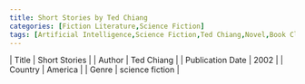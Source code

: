 ```yaml
---
title: Short Stories by Ted Chiang
categories: [Fiction Literature,Science Fiction]
tags: [Artificial Intelligence,Science Fiction,Ted Chiang,Novel,Book Club,America]
---
```

        
| Title | Short Stories  |
| Author |  Ted Chiang  |
| Publication Date | 2002   |
| Country | America |
| Genre | science fiction  |
        